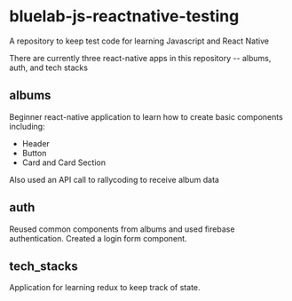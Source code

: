 # bluelab-js-reactnative-testing
A repository to keep test code for learning Javascript and React Native

There are currently three react-native apps in this repository -- albums, auth, and tech stacks

## albums
Beginner react-native application to learn how to create basic components including:
* Header
* Button
* Card and Card Section

Also used an API call to rallycoding to receive album data

## auth
Reused common components from albums and used firebase authentication. Created a login form component.

## tech_stacks
Application for learning redux to keep track of state.


